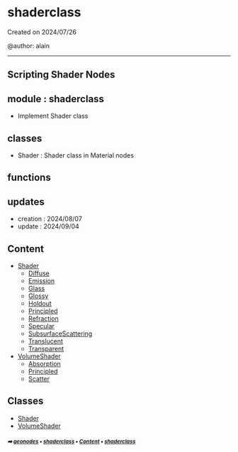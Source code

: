 # shaderclass

Created on 2024/07/26

@author: alain

-----------------------------------------------------
Scripting Shader Nodes
-----------------------------------------------------

module : shaderclass
-------------------
- Implement Shader class

classes
-------
- Shader   : Shader class in Material nodes

functions
---------

updates
-------
- creation : 2024/08/07
- update : 2024/09/04

## Content

- [Shader](shader.md#shader)
  - [Diffuse](shader.md#diffuse)
  - [Emission](shader.md#emission)
  - [Glass](shader.md#glass)
  - [Glossy](shader.md#glossy)
  - [Holdout](shader.md#holdout)
  - [Principled](shader.md#principled)
  - [Refraction](shader.md#refraction)
  - [Specular](shader.md#specular)
  - [SubsurfaceScattering](shader.md#subsurfacescattering)
  - [Translucent](shader.md#translucent)
  - [Transparent](shader.md#transparent)
- [VolumeShader](volumeshader.md#volumeshader)
  - [Absorption](volumeshader.md#absorption)
  - [Principled](volumeshader.md#principled)
  - [Scatter](volumeshader.md#scatter)

## Classes



- [Shader](shader.md#shader)
- [VolumeShader](volumeshader.md#volumeshader)

##### <sub>:arrow_right: [geonodes](index.md#geonodes) :black_small_square: [shaderclass](shaderclass.md#shaderclass) :black_small_square: [Content](shaderclass.md#content) :black_small_square: [shaderclass](shaderclass.md#shaderclass)</sub>